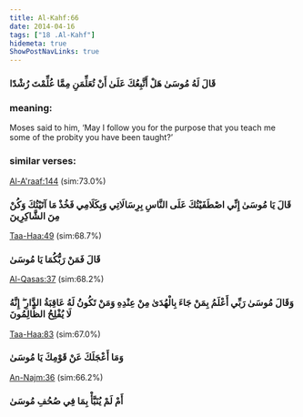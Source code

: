 ```yaml
---
title: Al-Kahf:66
date: 2014-04-16
tags: ["18 .Al-Kahf"]
hidemeta: true 
ShowPostNavLinks: true 
---
```

### قَالَ لَهُ مُوسَىٰ هَلْ أَتَّبِعُكَ عَلَىٰ أَنْ تُعَلِّمَنِ مِمَّا عُلِّمْتَ رُشْدًا
### meaning: 
Moses said to him, ‘May I follow you for the purpose that you teach me some of the probity you have been taught?’
### similar verses: 

[Al-A'raaf:144](/7/144) (sim:73.0%)

### قَالَ يَا مُوسَىٰ إِنِّي اصْطَفَيْتُكَ عَلَى النَّاسِ بِرِسَالَاتِي وَبِكَلَامِي فَخُذْ مَا آتَيْتُكَ وَكُنْ مِنَ الشَّاكِرِينَ

[Taa-Haa:49](/20/49) (sim:68.7%)

### قَالَ فَمَنْ رَبُّكُمَا يَا مُوسَىٰ

[Al-Qasas:37](/28/37) (sim:68.2%)

### وَقَالَ مُوسَىٰ رَبِّي أَعْلَمُ بِمَنْ جَاءَ بِالْهُدَىٰ مِنْ عِنْدِهِ وَمَنْ تَكُونُ لَهُ عَاقِبَةُ الدَّارِ ۖ إِنَّهُ لَا يُفْلِحُ الظَّالِمُونَ

[Taa-Haa:83](/20/83) (sim:67.0%)

### وَمَا أَعْجَلَكَ عَنْ قَوْمِكَ يَا مُوسَىٰ

[An-Najm:36](/53/36) (sim:66.2%)

### أَمْ لَمْ يُنَبَّأْ بِمَا فِي صُحُفِ مُوسَىٰ
